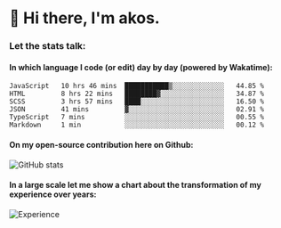 # 👋 Hi there, I'm akos. 


### Let the stats talk:


#### In which language I code (or edit) day by day (powered by Wakatime): 

<!--START_SECTION:waka-->

```text
JavaScript   10 hrs 46 mins  ███████████▒░░░░░░░░░░░░░   44.85 %
HTML         8 hrs 22 mins   ████████▓░░░░░░░░░░░░░░░░   34.87 %
SCSS         3 hrs 57 mins   ████░░░░░░░░░░░░░░░░░░░░░   16.50 %
JSON         41 mins         ▓░░░░░░░░░░░░░░░░░░░░░░░░   02.91 %
TypeScript   7 mins          ░░░░░░░░░░░░░░░░░░░░░░░░░   00.55 %
Markdown     1 min           ░░░░░░░░░░░░░░░░░░░░░░░░░   00.12 %
```

<!--END_SECTION:waka-->

#### On my open-source contribution here on Github:
 
![GitHub stats](https://github-readme-stats.vercel.app/api?username=akosbalasko)

#### In a large scale let me show a chart about the transformation of my experience over years:   

![Experience](https://cr-skills-chart-widget.azurewebsites.net/api/api?username=akosbalasko)
